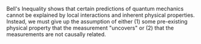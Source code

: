 Bell's Inequality shows that certain predictions of quantum mechanics cannot be explained by local interactions and inherent physical properties. Instead, we must give up the assumption of either (1) some pre-existing physical property that the measurement "uncovers" or (2) that the measurements are not causally related.

<!--
[metadata-name]: Violation of Bell's Inequality
[metadata-tags]: Textbook
[metadata-url]: https://github.com/aws-samples/amazon-braket-algorithm-library/tree/main/src/braket/experimental/algorithms/bells_inequality
-->
